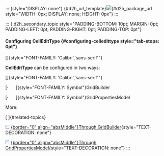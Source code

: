 ::: {style="DISPLAY: none"}
[](ms-xhelp:///?Id=d2h_url_template){#d2h_url_template}![](!package_url!){#d2h_package_url style="WIDTH: 0px; DISPLAY: none; HEIGHT: 0px"}
:::

::: {.d2h_secondary_topic style="PADDING-BOTTOM: 10pt; MARGIN: 0pt; PADDING-LEFT: 0pt; PADDING-RIGHT: 0pt; PADDING-TOP: 0pt"}
#### Configuring CellEditType {#configuring-celledittype style="tab-stops: 0pt"}

[]{style="FONT-FAMILY: 'Calibri','sans-serif'"} 

**CellEditType** can be configured in two ways:

[]{style="FONT-FAMILY: 'Calibri','sans-serif'"} 

[·      ]{style="FONT-FAMILY: Symbol"}GridBuilder

[·      ]{style="FONT-FAMILY: Symbol"}GridPropertiesModel

More:

[ ]{#related-topics}

[![](button.gif){border="0" align="absMiddle"}Through GridBuilder](ms-xhelp:///?Id=84f3af0c-1029-47d2-bf62-bf5361af7502){style="TEXT-DECORATION: none"}

[![](button.gif){border="0" align="absMiddle"}Through GridPropertiesModel](ms-xhelp:///?Id=183dea58-2f00-4d4b-980c-b3d861a4dd4c){style="TEXT-DECORATION: none"}
:::
